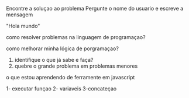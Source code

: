 Encontre a soluçao ao problema
Pergunte o nome do usuario e escreve a mensagem

"Hola mundo"



como resolver problemas na linguagem de programaçao?

como melhorar minha lógica de porgramaçao?
1. identifique o que já sabe e faça?
2. quebre o grande problema em problemas menores 

o que estou aprendendo de ferramente em javascript

1- executar funçao 
2- variaveis 
3-concateçao